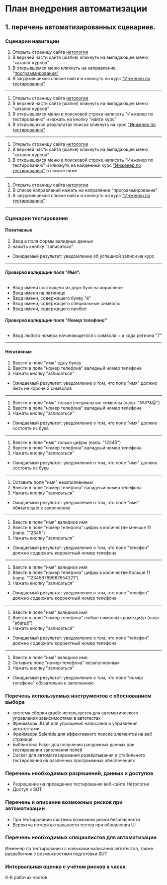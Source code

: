 # План внедрения автоматизации

## 1. перечень автоматизированных сценариев.
###  Сценарии навигации

1. Открыть страницу сайта [нетологии](https://netology.ru/#/)
2. В верхней части сайта (шапке) кликнуть на выпадающее меню "каталог курсов"
3. В открывшемся меню кликнуть на направление "[программирование"](https://netology.ru/development)
4. В загрузившемся списке найти и кликнуть на курс ["Инженер по тестированию"](https://netology.ru/programs/qa)

---

1. Открыть страницу сайта [нетологии](https://netology.ru/#/)
2. В верхней части сайта (шапке) кликнуть на выпадающее меню "каталог курсов"
3. В открывшемся меню в поисковой строке написать "Инженер по тестированию" и нажать на кнопку "найти курс"
4. В открывшихся результатах поиска кликнуть на курс ["Инженер по тестированию"](https://netology.ru/programs/qa)

---

1. Открыть страницу сайта [нетологии](https://netology.ru/#/)
2. В верхней части сайта (шапке) кликнуть на выпадающее меню "каталог курсов"
3. В открывшемся меню в поисковой строке написать "Инженер по тестированию" и кликнуть на найденный курс 
["Инженер по тестированию"](https://netology.ru/programs/qa) в списке ниже

---

1. Открыть страницу сайта [нетологии](https://netology.ru/#/)
2. В списке направлений нажать на напраление "программирование"
3. В загрузившемся списке найти и кликнуть на курс ["Инженер по тестированию"](https://netology.ru/programs/qa)

---

###  Сценарии тестирования

#### Позитивные
1. Ввод в поля формы валидных данных
2. нажать кнопку "записаться"
- Ожидаемый результат: уведомление об успешной записи на курс

---

###### **Проверка валидации поля "Имя":**
- Ввод имени состоящего из двух букв на кириллице
- Ввод имени на латинице
- Ввод имени, содержащего букву "ё"
- Ввод имени, содержащего специальные символы
- Ввод имени, содержащего пробел

###### **Проверка валидации поля "Номер телефона"**
- Ввод любого номера начинающегося с символа + и кода региона "7"

---

#### Негативные
1. Ввести в поле "имя" одну букву
2. Ввести в поле "номер телефона" валидный номер телефона
3. Нажать кнопку "записаться"
- Ожидаемый результат: уведомление о том, что поле "имя" должно быть не короче 2 символов

---

1. Ввести в поле "имя" только специальные символы (напр. "№#?&@")
2. Ввести в поле "номер телефона" валидный номер телефона
3. Нажать кнопку "записаться"
- Ожидаемый результат: уведомление о том, что поле "имя" должно состоять из букв

---

1. Ввести в поле "имя" только цифры (напр. "12345")
2. Ввести в поле "номер телефона" валидный номер телефона
3. Нажать кнопку "записаться"
- Ожидаемый результат: уведомление о том, что поле "имя" должно состоять из букв

---

1. Оставить поле "имя" незаполненным
2. Ввести в поле "номер телефона" валидный номер телефона
3. Нажать кнопку "записаться"
- Ожидаемый результат: уведомление о том, что поле "имя" обязательно к заполнению

---

1. Ввести в поле "имя" валидное имя
2. Ввести в поле "номер телефона" цифры в количестве меньше 11 (напр. "12345")
3. Нажать кнопку "записаться"
- Ожидаемый результат: уведомление о том, что поле "телефон" должно содержать корректный номер телефона

---

1. Ввести в поле "имя" валидное имя
2. Ввести в поле "номер телефона" цифры в количестве больше 11 (напр. "123456789987654321")
3. Нажать кнопку "записаться"
- Ожидаемый результат: уведомление о том, что поле "телефон" должно содержать корректный номер телефона

---

1. Ввести в поле "имя" валидное имя
2. Ввести в поле "номер телефона" любые символы кроме цифр (напр. "абвгдё")
3. Нажать кнопку "записаться"
- Ожидаемый результат: уведомление о том, что поле "телефон" должно содержать корректный номер телефона

---

1. Ввести в поле "имя" валидное имя
2. Оставить поле "номер телефона" незаполненным
3. Нажать кнопку "записаться"
- Ожидаемый результат: уведомление о том, что поле "номер телефона" обязательно к заполнению

###  Перечень используемых инструментов с обоснованием выбора

- система сборки gradle используется для автоматического управления зависимостями в автотестах
- Фреймворк JUnit для упрощения написания и управления автотестами
- Фреймворк Selenide для эффективного поиска элементов на веб странице
- Библиотека Faker для получения рандомных данных при тестировании заполнения полей
- Docker для автоматизирования развёртывания и стабильного тестирования на различных программных обеспечениях

###  Перечень необходимых разрешений, данных и доступов

- Разрешение на проведение тестирования веб-сайта Нетологии
- Доступ к SUT

###  Перечень и описание возможных рисков при автоматизации

- При тестировании системы возможны риски безопасности
- Вероятна потеря актуальности тестов при обновлении UI

###  Перечень необходимых специалистов для автоматизации

Инженер по тестированию с навыками написания автотестов, также разработчик с возможностями подготовки SUT

###  Интервальная оценка с учётом рисков в часах

6-8 рабочих частов